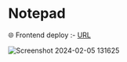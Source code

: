 # Notepad

🌐 Frontend deploy :- <a href='https://notes-saurav01.netlify.app/'>URL</a>

![Screenshot 2024-02-05 131625](https://github.com/Saurav9284/Notepad-Frontend/assets/135011685/dbc74b82-ba9c-41e9-845d-38c4a11a5441)


